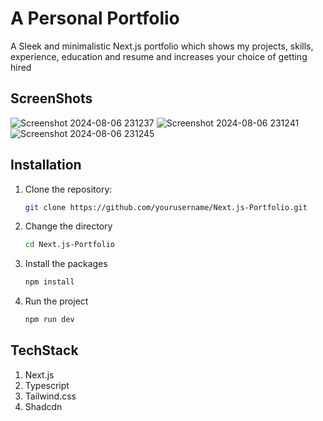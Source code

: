 # A Personal Portfolio

A Sleek and minimalistic Next.js portfolio which shows my projects, skills, experience, education and resume and increases your choice of getting hired

## ScreenShots

![Screenshot 2024-08-06 231237](https://github.com/user-attachments/assets/e929b794-a64d-4c22-bfd9-4562f712195f)
![Screenshot 2024-08-06 231241](https://github.com/user-attachments/assets/e20cc629-d005-40c0-b9cf-d5f08f28bc53)
![Screenshot 2024-08-06 231245](https://github.com/user-attachments/assets/380d6e27-a13a-4b81-8912-dbd5d85e45b5)

## Installation

1. Clone the repository:
   ```bash
   git clone https://github.com/yourusername/Next.js-Portfolio.git
   ```
2. Change the directory
   ```bash
   cd Next.js-Portfolio
   ```
3. Install the packages
   ```bash
   npm install
   ```
4. Run the project
   ```bash
   npm run dev
   ```

## TechStack

1. Next.js
2. Typescript
3. Tailwind.css
4. Shadcdn
